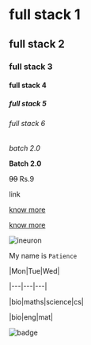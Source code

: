 # full stack 1
## full stack 2
### full stack 3
#### full stack 4
##### full stack 5
###### full stack 6

_batch 2.0_

**Batch 2.0**

~~99~~ Rs.9

link


[know more](https://ineuron.ai)

[know more](https://ineuron.ai "ineuron")

![ineuron](https://ineuron.ai/images/ineuron-logo.png)


My name is `Patience`

|Mon|Tue|Wed|

|---|---|---|

|bio|maths|science|cs|

|bio|eng|mat|

![badge](https://img.shields.io/badge/swapna-reddy-yellowgreen)


